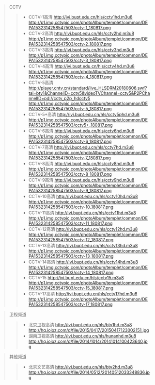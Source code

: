 
>CCTV
>>* CCTV-1高清
http://ivi.bupt.edu.cn/hls/cctv1hd.m3u8
http://p1.img.cctvpic.com/photoAlbum/templet/common/DEPA1532314258547503/cctv-1_180817.png
>>* CCTV-2高清
http://ivi.bupt.edu.cn/hls/cctv2hd.m3u8
http://p1.img.cctvpic.com/photoAlbum/templet/common/DEPA1532314258547503/cctv-2_180817.png
>>* CCTV-3高清
http://ivi.bupt.edu.cn/hls/cctv3hd.m3u8
http://p1.img.cctvpic.com/photoAlbum/templet/common/DEPA1532314258547503/cctv-3_180817.png
>>* CCTV-4高清
http://ivi.bupt.edu.cn/hls/cctv4hd.m3u8
http://p1.img.cctvpic.com/photoAlbum/templet/common/DEPA1532314258547503/cctv-4_180817.png
>>* CCTV-5高清
http://player.cntv.cn/standard/live_HLSDRM20180606.swf?tai=btv1&ChannelID=cctv5&videoTVChannel=cctv5&P2PChannelID=pd://cctv_p2p_hdcctv5
http://p1.img.cctvpic.com/photoAlbum/templet/common/DEPA1532314258547503/cctv-5_180817.png
>>* CCTV-5+高清
http://ivi.bupt.edu.cn/hls/cctv5phd.m3u8
http://p1.img.cctvpic.com/photoAlbum/templet/common/DEPA1532314258547503/cctv5+_180817.png
>>* CCTV-6高清
http://ivi.bupt.edu.cn/hls/cctv6hd.m3u8
http://p1.img.cctvpic.com/photoAlbum/templet/common/DEPA1532314258547503/cctv-6_180817.png
>>* CCTV-7高清
http://ivi.bupt.edu.cn/hls/cctv7hd.m3u8
http://p1.img.cctvpic.com/photoAlbum/templet/common/DEPA1532314258547503/cctv-7_180817.png
>>* CCTV-8高清
http://ivi.bupt.edu.cn/hls/cctv8hd.m3u8
http://p1.img.cctvpic.com/photoAlbum/templet/common/DEPA1532314258547503/cctv-8_180817.png
>>* CCTV-9高清
http://ivi.bupt.edu.cn/hls/cctv9hd.m3u8
http://p1.img.cctvpic.com/photoAlbum/templet/common/DEPA1532314258547503/cctv-9_180817.png
>>* CCTV-10高清
http://ivi.bupt.edu.cn/hls/cctv10hd.m3u8
http://p1.img.cctvpic.com/photoAlbum/templet/common/DEPA1532314258547503/cctv-10_180817.png
>>* CCTV-11高清
http://ivi.bupt.edu.cn/hls/cctv11hd.m3u8
http://p1.img.cctvpic.com/photoAlbum/templet/common/DEPA1532314258547503/cctv-11_180817.png
>>* CCTV-12高清
http://ivi.bupt.edu.cn/hls/cctv12hd.m3u8
http://p1.img.cctvpic.com/photoAlbum/templet/common/DEPA1532314258547503/cctv-12_180817.png
>>* CCTV-13高清
http://ivi.bupt.edu.cn/hls/cctv13hd.m3u8
http://p1.img.cctvpic.com/photoAlbum/templet/common/DEPA1532314258547503/cctv-13_180817.png
>>* CCTV-14高清
http://ivi.bupt.edu.cn/hls/cctv14hd.m3u8
http://p1.img.cctvpic.com/photoAlbum/templet/common/DEPA1532314258547503/cctv-14_180817.png
>>* CCTV-15
http://ivi.bupt.edu.cn/hls/cctv15.m3u8
http://p1.img.cctvpic.com/photoAlbum/templet/common/DEPA1532314258547503/cctv-15_180817.png
>>* CCTV-17高清
http://ivi.bupt.edu.cn/hls/cctv17hd.m3u8
http://p1.img.cctvpic.com/photoAlbum/templet/common/DEPA1532314258547503/cctv-17_180817.png


>卫视频道
>>* 北京卫视高清
http://ivi.bupt.edu.cn/hls/btv1hd.m3u8
http://hq.ioioz.com/d/file/2015/0417/20150417123002151.jpg
>>* 湖南卫视高清
http://ivi.bupt.edu.cn/hls/hunanhd.m3u8
http://hq.ioioz.com/d/file/2014/1014/20141014100423640.jpg


>其他频道
>>* 北京文艺高清
http://ivi.bupt.edu.cn/hls/btv2hd.m3u8
http://hq.ioioz.com/d/file/2014/0512/20140512033348836.jpg